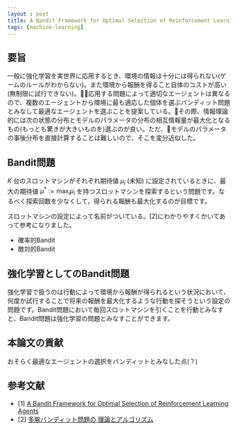 ```yaml
---
layout : post
title: A Bandit Framework for Optimal Selection of Reinforcement Learning Agentsを読んだ
tags: [machine-learning]
---
```


## 要旨

一般に強化学習を実世界に応用するとき、環境の情報は十分には得られない(ゲームのルールがわからない)。また環境から報酬を得ること自体のコストが高い(無制限に試行できない)。応用する問題によって適切なエージェントは異なるので、複数のエージェントから環境に最も適応した個体を選ぶバンディット問題とみなして最適なエージェントを選ぶことを提案している。その際、情報理論的には次の状態の分布とモデルのパラメータの分布の相互情報量が最大化となるもの(もっとも驚きが大きいものを)選ぶのが良い。ただ、モデルのパラメータの事後分布を直接計算することは難しいので、そこを変分近似した。

## Bandit問題

$K$ 台のスロットマシンがそれぞれ期待値 $\mu_i$ (未知) に設定されているときに、最大の期待値 $\mu^\ast:=\max_{i} \mu_i$ を持つスロットマシンを探索するという問題です。なるべく探索回数を少なくして，得られる報酬も最大化するのが目標です。

スロットマシンの設定によって名前がついている。[2]にわかりやすくかいてあって参考になりました。

- 確率的Bandit
- 敵対的Bandit

## 強化学習としてのBandit問題

強化学習で扱うのは行動によって環境から報酬が得られるという状況において、何度か試行することで将来の報酬を最大化するような行動を探そうという設定の問題です。Bandit問題において毎回スロットマシンを引くことを行動とみなすと、Bandit問題は強化学習の問題とみなすことができます。

## 本論文の貢献

おそらく最適なエージェントの選択をバンディットとみなした点(？)

## 参考文献

- [1] [A Bandit Framework for Optimal Selection of Reinforcement Learning Agents](https://arxiv.org/abs/1902.03657)
- [2] [多腕バンディット問題の
理論とアルゴリズム](http://ibisml.org/archive/ibis2014/ibis2014_bandit.pdf)
